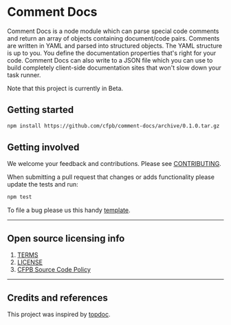 # Comment Docs

Comment Docs is a node module which can parse special code comments and return
an array of objects containing document/code pairs. Comments are written in YAML
and parsed into structured objects. The YAML structure is up to you. You define
the documentation properties that's right for your code. Comment Docs can also
write to a JSON file which you can use to build completely client-side
documentation sites that won't slow down your task runner.

Note that this project is currently in Beta.

## Getting started

```bash
npm install https://github.com/cfpb/comment-docs/archive/0.1.0.tar.gz
```


## Getting involved

We welcome your feedback and contributions.
Please see [CONTRIBUTING](CONTRIBUTING.md).

When submitting a pull request that changes or adds functionality please update
the tests and run:

```bash
npm test
```

To file a bug please us this handy [template](https://github.com/cfpb/comment-docs/issues/new?body=%23%23%20URL%0D%0D%0D%23%23%20Actual%20Behavior%0D%0D%0D%23%23%20Expected%20Behavior%0D%0D%0D%23%23%20Steps%20to%20Reproduce%0D%0D%0D%23%23%20Screenshot&labels=bug).


----

## Open source licensing info
1. [TERMS](TERMS.md)
2. [LICENSE](LICENSE)
3. [CFPB Source Code Policy](https://github.com/cfpb/source-code-policy/)


----

## Credits and references

This project was inspired by [topdoc](https://github.com/topcoat/topdoc/).
